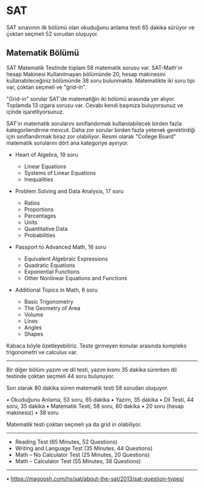 
# SAT
SAT sınavının ilk bölümü olan okuduğunu anlama testi 65 dakika sürüyor ve çoktan seçmeli 52 sorudan oluşuyor. 

## Matematik Bölümü

SAT Matematik Testinde toplam 58 matematik sorusu var. SAT-Math'ın hesap Makinesi Kullanılmayan bölümünde 20, hesap makinesini kullanabileceğiniz bölümünde 38 soru bulunmakta. Matematikte iki soru tipi var, çoktan seçmeli ve "grid-in".

"Grid-in" sorular SAT'de matematiğin iki bölümü arasında yer alıyor. Toplamda 13 ızgara sorusu var. Cevabı kendi başınıza buluyorsunuz ve içinde işaretliyorsunuz.

SAT’ın matematik sorularını sınıflandırmak kullanılabilecek birden fazla kategorilendirme mevcut. Daha zor sorular birden fazla yetenek gerektirdiği için sınıflandırmak biraz zor olabiliyor. Resmi olarak "College Board" matematik sorularını dört ana kategoriye ayırıyor.

* Heart of Algebra, 19 soru
  * Linear Equations
  * Systems of Linear Equations
  * Inequalities
  
* Problem Solving and Data Analysis, 17 soru
  * Ratios
  * Proportions
  * Percentages
  * Units
  * Quantitative Data
  * Probabilities
  
* Passport to Advanced Math, 16 soru
  * Equivalent Algebraic Expressions
  * Quadratic Equations
  * Exponential Functions
  * Other Nonlinear Equations and Functions

* Additional Topics in Math, 6 soru
  * Basic Trigonometry
  * The Geometry of Area
  * Volume
  * Lines
  * Angles
  * Shapes

Kabaca böyle özetleyebiliriz. Teste girmeyen konular arasında kompleks trigonometri ve calculus var.





---------------------------------------------------------------------------------------------------------------------

Bir diğer bölüm yazım ve dil testi, yazım kısmı 35 dakika sürerken dil testinde çoktan seçmeli 44 soru bulunuyor. 


Son olarak 80 dakika süren matematik testi 58 sorudan oluşuyor.

• Okuduğunu Anlama, 53 soru, 65 dakika
• Yazım, 35 dakika
• Dil Testi, 44 soru, 35 dakika
• Matematik Testi, 58 soru, 80 dakika
           • 20 soru (hesap makinesiz)
           • 38 soru

Matematik testi çoktan seçmeli ya da grid in olabiliyor.

----------------------------------------------------------------------------------------------------------------------

* Reading Test (65 Minutes, 52 Questions)
* Writing and Language Test (35 Minutes, 44 Questions)
* Math – No Calculator Test (25 Minutes, 20 Questions)
* Math – Calculator Test (55 Minutes, 38 Questions)

----------------------------------------------------------------------------------------------------------------------
• https://magoosh.com/hs/sat/about-the-sat/2013/sat-question-types/

